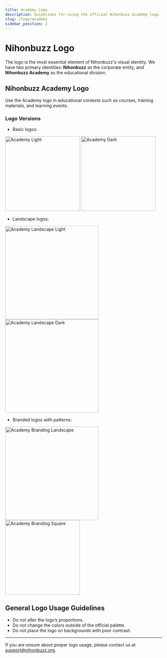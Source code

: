 ```yaml
---
title: Academy Logo
description: Guidelines for using the official Nihonbuzz Academy logo.
slug: /logo/academy
sidebar_position: 2
---
```


# Nihonbuzz Logo

The logo is the most essential element of Nihonbuzz's visual identity. We have two primary identities: **Nihonbuzz** as the corporate entity, and **Nihonbuzz Academy** as the educational division.

## Nihonbuzz Academy Logo

Use the Academy logo in educational contexts such as courses, training materials, and learning events.

### Logo Versions

- Basic logos:

<div class="preview-wrapper">
  <img src="/assets/Academy/Nihonbuzz-Academy-Light.png" alt="Academy Light" width="240"/>
  <img src="/assets/Academy/Nihonbuzz-Academy-Dark.png" alt="Academy Dark" width="240"/>
</div>

- Landscape logos:

<div class="preview-wrapper">
  <img src="/assets/Academy/Nihonbuzz-Academy-Light-LS-Regular.png" alt="Academy Landscape Light" width="300"/>
  <img src="/assets/Academy/Nihonbuzz-Academy-Dark-LS-Medium.png" alt="Academy Landscape Dark" width="300"/>
</div>

- Branded logos with patterns:

<div class="preview-wrapper">
  <img src="/assets/Academy/Nihonbuzz-Academy-Logo-Branding-Pattern-Landscape.png" alt="Academy Branding Landscape" width="300"/>
  <img src="/assets/Academy/Nihonbuzz-Academy-Logo-Branding-Pattern-Square.png" alt="Academy Branding Square" width="240"/>
</div>

## General Logo Usage Guidelines

- Do not alter the logo’s proportions.
- Do not change the colors outside of the official palette.
- Do not place the logo on backgrounds with poor contrast.

---

If you are unsure about proper logo usage, please contact us at [support@nihonbuzz.org](/hubungi-kami).

